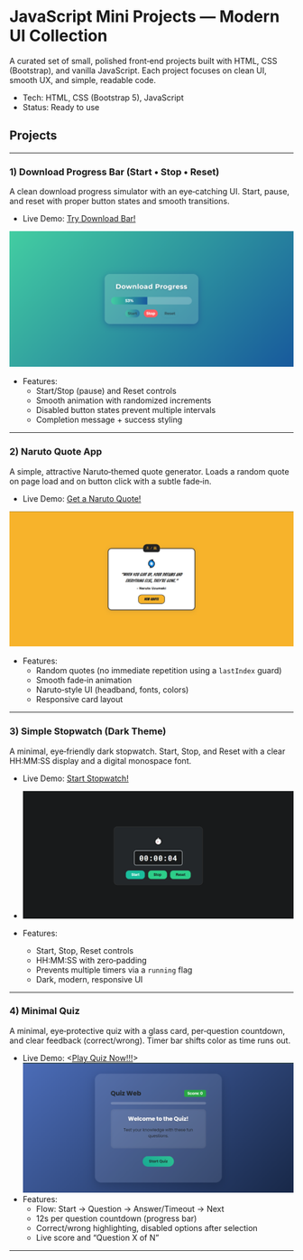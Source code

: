 # JavaScript Mini Projects — Modern UI Collection

A curated set of small, polished front‑end projects built with HTML, CSS (Bootstrap), and vanilla JavaScript. Each project focuses on clean UI, smooth UX, and simple, readable code.

- Tech: HTML, CSS (Bootstrap 5), JavaScript
- Status: Ready to use

## Projects

---

### 1) Download Progress Bar (Start • Stop • Reset)

A clean download progress simulator with an eye‑catching UI. Start, pause, and reset with proper button states and smooth transitions.

- Live Demo: [Try Download Bar!](https://eclectic-croquembouche-b05e50.netlify.app/)

![Project Preview](./Download_Bar/output/downloadBar.png)

- Features:
  - Start/Stop (pause) and Reset controls
  - Smooth animation with randomized increments
  - Disabled button states prevent multiple intervals
  - Completion message + success styling

---

### 2) Naruto Quote App

A simple, attractive Naruto‑themed quote generator. Loads a random quote on page load and on button click with a subtle fade‑in.

- Live Demo: [Get a Naruto Quote!](https://lucky-bombolone-e22db2.netlify.app/)

![Project Preview](./QuoteApp/output/quote.png)

- Features:
  - Random quotes (no immediate repetition using a `lastIndex` guard)
  - Smooth fade‑in animation
  - Naruto‑style UI (headband, fonts, colors)
  - Responsive card layout

---

### 3) Simple Stopwatch (Dark Theme)

A minimal, eye‑friendly dark stopwatch. Start, Stop, and Reset with a clear HH:MM:SS display and a digital monospace font.

- Live Demo: [Start Stopwatch!](https://dazzling-conkies-f75876.netlify.app/)

- ![Project Preview](./StopWatch/output/stopwatch.png)

- Features:
  - Start, Stop, Reset controls
  - HH:MM:SS with zero‑padding
  - Prevents multiple timers via a `running` flag
  - Dark, modern, responsive UI

---

### 4) Minimal Quiz

A minimal, eye‑protective quiz with a glass card, per‑question countdown, and clear feedback (correct/wrong). Timer bar shifts color as time runs out.

- Live Demo: <[Play Quiz Now!!!](https://deft-strudel-beb96e.netlify.app/)>
![Project Preview](./Quiz_Web/output/quiz.png)
- Features:
  - Flow: Start → Question → Answer/Timeout → Next
  - 12s per question countdown (progress bar)
  - Correct/wrong highlighting, disabled options after selection
  - Live score and “Question X of N”

---
